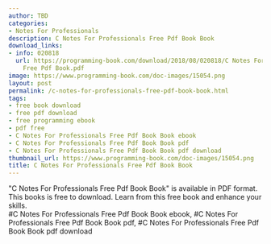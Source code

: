 ```yaml
---
author: TBD
categories:
- Notes For Professionals
description: C Notes For Professionals Free Pdf Book Book
download_links:
- info: 020818
  url: https://programming-book.com/download/2018/08/020818/C Notes For Professionals
    Free Pdf Book.pdf
image: https://www.programming-book.com/doc-images/15054.png
layout: post
permalink: /c-notes-for-professionals-free-pdf-book-book.html
tags:
- free book download
- free pdf download
- free programming ebook
- pdf free
- C Notes For Professionals Free Pdf Book Book ebook
- C Notes For Professionals Free Pdf Book Book pdf
- C Notes For Professionals Free Pdf Book Book pdf download
thumbnail_url: https://www.programming-book.com/doc-images/15054.png
title: C Notes For Professionals Free Pdf Book Book
---
```


 
<div class="item-desc text-justify">
  "C Notes For Professionals Free Pdf Book Book" is available in PDF format. This books is free to download. Learn from this free book and enhance your skills.
  <br>
  #C Notes For Professionals Free Pdf Book Book ebook, #C Notes For Professionals Free Pdf Book Book pdf, #C Notes For Professionals Free Pdf Book Book pdf download
</div>